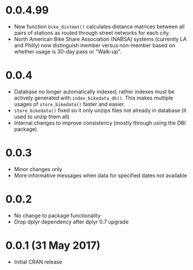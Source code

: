 0.0.4.99
===================
- New function `bike_distmat()` calculates distance matrices between all pairs
  of stations as routed through street networks for each city.
- North American Bike Share Association (NABSA) systems (currently LA and
  Philly) now distinguish member versus non-member based on whether usage is
  30-day pass or "Walk-up".


0.0.4
===================
- Database no longer automatically indexed; rather indexes must be actively
  generated with `index_bikedata_db()`. This makes multiple usages of
  `store_bikedata()` faster and easier.
- `store_bikedata()` fixed so it only unzips files not already in database (it
  used to unzip them all)
- Internal changes to improve consistency (mostly through using the DBI
  package).


0.0.3
===================
- Minor changes only
- More informative messages when data for specified dates not available

0.0.2
===================
- No change to package functionality
- Drop dplyr dependency after dplyr 0.7 upgrade

0.0.1 (31 May 2017)
===================
- Initial CRAN release

